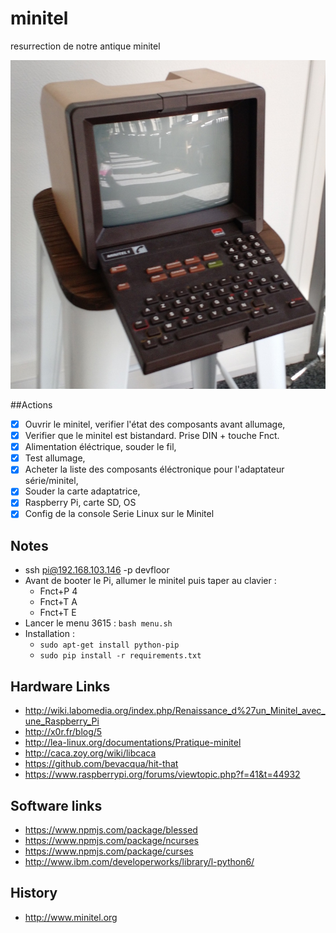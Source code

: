 # minitel

resurrection de notre antique minitel

![minitel](./minitel.jpg)

##Actions
- [x] Ouvrir le minitel, verifier l'état des composants avant allumage,
- [x] Verifier que le minitel est bistandard. Prise DIN + touche Fnct.
- [x] Alimentation éléctrique, souder le fil,
- [x] Test allumage,
- [x] Acheter la liste des composants éléctronique pour l'adaptateur série/minitel,
- [x] Souder la carte adaptatrice,
- [x] Raspberry Pi, carte SD, OS
- [x] Config de la console Serie Linux sur le Minitel

## Notes
 - ssh pi@192.168.103.146 -p devfloor
 - Avant de booter le Pi, allumer le minitel puis taper au clavier : 
   - Fnct+P 4
   - Fnct+T A
   - Fnct+T E
 - Lancer le menu 3615 : `bash menu.sh`
 - Installation :
   - `sudo apt-get install python-pip`
   - `sudo pip install -r requirements.txt`

## Hardware Links

 - http://wiki.labomedia.org/index.php/Renaissance_d%27un_Minitel_avec_une_Raspberry_Pi
 - http://x0r.fr/blog/5
 - http://lea-linux.org/documentations/Pratique-minitel
 - http://caca.zoy.org/wiki/libcaca
 - https://github.com/bevacqua/hit-that
 - https://www.raspberrypi.org/forums/viewtopic.php?f=41&t=44932

## Software links

 - https://www.npmjs.com/package/blessed
 - https://www.npmjs.com/package/ncurses
 - https://www.npmjs.com/package/curses
 - http://www.ibm.com/developerworks/library/l-python6/
 
## History
 - http://www.minitel.org
